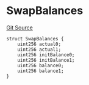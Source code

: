 # SwapBalances
[Git Source](https://github.com/ArrakisFinance/arrakis-modular/blob/4485c572ded3a830c181fa38ceaac13efe8eb7f1/src/structs/SUniswapV4.sol)


```solidity
struct SwapBalances {
    uint256 actual0;
    uint256 actual1;
    uint256 initBalance0;
    uint256 initBalance1;
    uint256 balance0;
    uint256 balance1;
}
```

